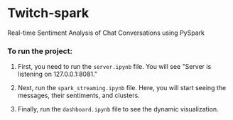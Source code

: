 # Twitch-spark

Real-time Sentiment Analysis of Chat Conversations using PySpark

### To run the project:

1. First, you need to run the `server.ipynb` file.
   You will see "Server is listening on 127.0.0.1:8081."
   
2. Next, run the `spark_streaming.ipynb` file.
   Here, you will start seeing the messages, their sentiments, and clusters.

3. Finally, run the `dashboard.ipynb` file to see the dynamic visualization.
